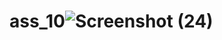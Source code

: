 # ass_10![Screenshot (24)](https://github.com/mehedimohammad213/ass_10/assets/110008381/b1701a90-92a5-4285-a932-84027a0828a5)
